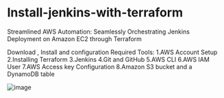 # Install-jenkins-with-terraform
Streamlined AWS Automation: Seamlessly Orchestrating Jenkins Deployment on Amazon EC2 through Terraform

Download , Install and configuration Required Tools:
1.AWS Account Setup
2.Installing Terraform
3.Jenkins
4.Git and GitHub
5.AWS CLI
6.AWS IAM User
7.AWS Access key Configuration
8.Amazon S3 bucket and a DynamoDB table


![image](https://github.com/rahuls512/Install-jenkins-with-terraform/assets/123796550/9e538dfc-2ad6-47fe-8f03-07225e826d29)



